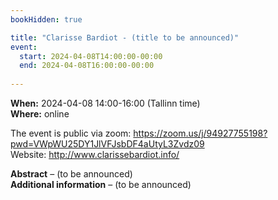 ```yaml
---
bookHidden: true

title: "Clarisse Bardiot - (title to be announced)"
event:
  start: 2024-04-08T14:00:00-00:00
  end: 2024-04-08T16:00:00-00:00
  
---
```


**When:** 2024-04-08 14:00-16:00 (Tallinn time)   
**Where:** online 

The event is public via zoom: https://zoom.us/j/94927755198?pwd=VWpWU25DY1JlVFJsbDF4aUtyL3Zvdz09  
Website: http://www.clarissebardiot.info/  


<!--more-->
**Abstract** – (to be announced)  
**Additional information** – (to be announced)  

